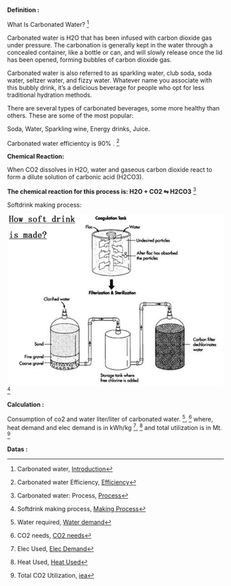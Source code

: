 **Definition :**

What Is Carbonated Water? [^1]

Carbonated water is H2O that has been infused with carbon dioxide gas under pressure. The carbonation is generally kept in the water through a concealed container, like a bottle or can, and will slowly release once the lid has been opened, forming bubbles of carbon dioxide gas. 

Carbonated water is also referred to as sparkling water, club soda, soda water, seltzer water, and fizzy water. Whatever name you associate with this bubbly drink, it’s a delicious beverage for people who opt for less traditional hydration methods. 

There are several types of carbonated beverages, some more healthy than others. These are some of the most popular:

Soda, Water, Sparkling wine, Energy drinks, Juice.

Carbonated water efficientcy is 90% . [^2]


**Chemical Reaction:**

When CO2 dissolves in H2O, water and gaseous carbon dioxide react to form a dilute solution of carbonic acid (H2CO3).

**The chemical reaction for this process is: H2O + CO2 ⇋ H2CO3**  [^3]

Softdrink making process:

![img.png](img.png) [^9]



**Calculation :**

Consumption of co2 and water liter/liter of carbonated water. [^6], [^7] where, heat demand and elec demand is in kWh/kg [^4], [^5] and total utilization is in Mt. [^8]

**Datas :**

[^1]: Carbonated water, [Introduction](https://quenchwater.com/blog/how-does-carbonation-work/)

[^2]: Carbonated water Efficiency, [Efficiency](https://www.scripps.org/news_items/5224-are-carbonated-beverages-harming-your-health)

[^3]: Carbonated water: Process, [Process](https://letstalkscience.ca/educational-resources/stem-explained/chemistry-pop)

[^4]: Elec Used, [Elec Demand](https://www.google.com/search?q=carbonated+water+process+how+much+electricity+used+in+kwh+&sca_esv=b9eca7660d2a1203&rlz=1C1UEAD_enIN1000IN1000&sxsrf=ACQVn0_mLwbL4I9MG04Nw-xDXYROrfmkdg%3A1707333796755&ei=pNjDZafhLdKeseMP8OGy6Ao&ved=0ahUKEwinw9-D-pmEAxVST2wGHfCwDK0Q4dUDCBA&uact=5&oq=carbonated+water+process+how+much+electricity+used+in+kwh+&gs_lp=Egxnd3Mtd2l6LXNlcnAiOmNhcmJvbmF0ZWQgd2F0ZXIgcHJvY2VzcyBob3cgbXVjaCBlbGVjdHJpY2l0eSB1c2VkIGluIGt3aCBIAFAAWABwAHgBkAEAmAEAoAEAqgEAuAEDyAEA-AEB4gMEGAAgQQ&sclient=gws-wiz-serp#ip=1)

[^5]: Heat Used, [Heat Used](https://pubs.acs.org/doi/10.1021/acssuschemeng.0c08561)

[^6]: Water required, [Water demand](https://en.wikipedia.org/wiki/Bottled_water)

[^7]: CO2 needs, [CO2 needs](https://www.sciencedirect.com/topics/agricultural-and-biological-sciences/carbonation)

[^8]: Total CO2 Utilization, [iea](https://www.iea.org/reports/putting-co2-to-use)

[^9]: Softdrink making process, [Making Process](https://www.penglaimachines.com/CO2-drink-beverage-mixing-equipment-blending-machine.html)